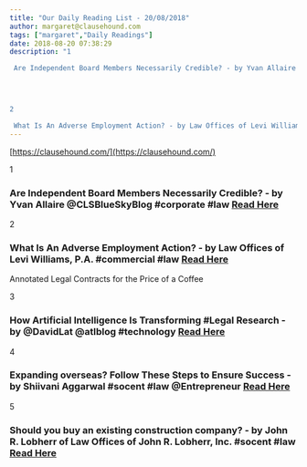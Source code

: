 ```yaml
---
title: "Our Daily Reading List - 20/08/2018"
author: margaret@clausehound.com
tags: ["margaret","Daily Readings"]
date: 2018-08-20 07:38:29
description: "1

 Are Independent Board Members Necessarily Credible? - by Yvan Allaire @CLSBlueSkyBlog #corporate #law Read Here

 


2

 What Is An Adverse Employment Action? - by Law Offices of Levi Williams,..."
---
```


[https://clausehound.com/](https://clausehound.com/)

1

###  Are Independent Board Members Necessarily Credible? - by Yvan Allaire @CLSBlueSkyBlog #corporate #law [Read Here](http://clsbluesky.law.columbia.edu/2018/08/08/are-independent-board-members-necessarily-credible/)

 

2

###  What Is An Adverse Employment Action? - by Law Offices of Levi Williams, P.A. #commercial #law [Read Here](https://www.leviwilliamslaw.com/blog/2018/08/what-is-an-adverse-employment-action.shtml)

Annotated Legal Contracts
for the Price of a Coffee

3

###  How Artificial Intelligence Is Transforming #Legal Research - by @DavidLat @atlblog #technology  [Read Here](https://abovethelaw.com/law2020/how-artificial-intelligence-is-transforming-legal-research/)

 

4

###  Expanding overseas? Follow These Steps to Ensure Success - by Shiivani Aggarwal #socent #law @Entrepreneur  [Read Here](https://www.entrepreneur.com/article/318351)

 

5

###  Should you buy an existing construction company? - by John R. Lobherr of Law Offices of John R. Lobherr, Inc.  #socent #law [Read Here](https://www.lobherrlaw.com/blog/2018/08/should-you-buy-an-existing-construction-company.shtml)

 